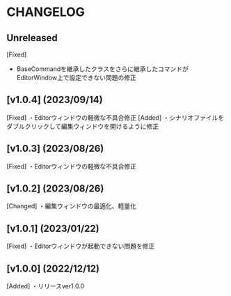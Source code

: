 # CHANGELOG
## Unreleased
[Fixed]
- BaseCommandを継承したクラスをさらに継承したコマンドがEditorWindow上で設定できない問題の修正

## [v1.0.4] (2023/09/14)
[Fixed]
・Editorウィンドウの軽微な不具合修正
[Added]
・シナリオファイルをダブルクリックして編集ウィンドウを開けるように修正

## [v1.0.3] (2023/08/26)
[Fixed]
・Editorウィンドウの軽微な不具合修正

## [v1.0.2] (2023/08/26)
[Changed]
・編集ウィンドウの最適化、軽量化

## [v1.0.1] (2023/01/22)
[Fixed]
・Editorウィンドウが起動できない問題を修正

## [v1.0.0] (2022/12/12)
[Added]
・リリースver1.0.0